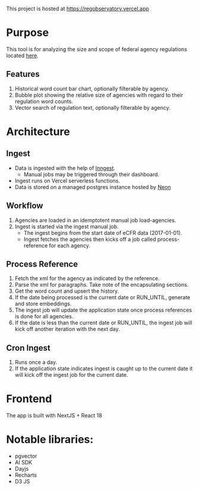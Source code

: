 This project is hosted at https://regobservatory.vercel.app

# Purpose

This tool is for analyzing the size and scope of federal agency regulations located [here](https://ecfr.gov).

## Features

1. Historical word count bar chart, optionally filterable by agency.
2. Bubble plot showing the relative size of agencies with regard to their regulation word counts.
3. Vector search of regulation text, optionally filterable by agency.

# Architecture

## Ingest

- Data is ingested with the help of [Inngest](https://www.inngest.com/).
  - Manual jobs may be triggered through their dashboard.
- Ingest runs on Vercel serverless functions.
- Data is stored on a managed postgres instance hosted by [Neon](https://neon.tech/home)

## Workflow

1. Agencies are loaded in an idemptotent manual job load-agencies.
2. Ingest is started via the ingest manual job.
   - The ingest begins from the start date of eCFR data (2017-01-01).
   - Ingest fetches the agencies then kicks off a job called process-reference for each agency.

## Process Reference

1. Fetch the xml for the agency as indicated by the reference.
2. Parse the xml for paragraphs. Take note of the encapsulating sections.
3. Get the word count and upsert the history.
4. If the date being processed is the current date or RUN_UNTIL, generate and store embeddings.
5. The ingest job will update the application state once process references is done for all agencies.
6. If the date is less than the current date or RUN_UNTIL, the ingest job will kick off another iteration with the next day.

## Cron Ingest

1. Runs once a day.
2. If the application state indicates ingest is caught up to the current date it will kick off the ingest job for the current date.

# Frontend

The app is built with NextJS + React 18

# Notable libraries:
- pgvector
- AI SDK
- Dayjs
- Recharts
- D3 JS
